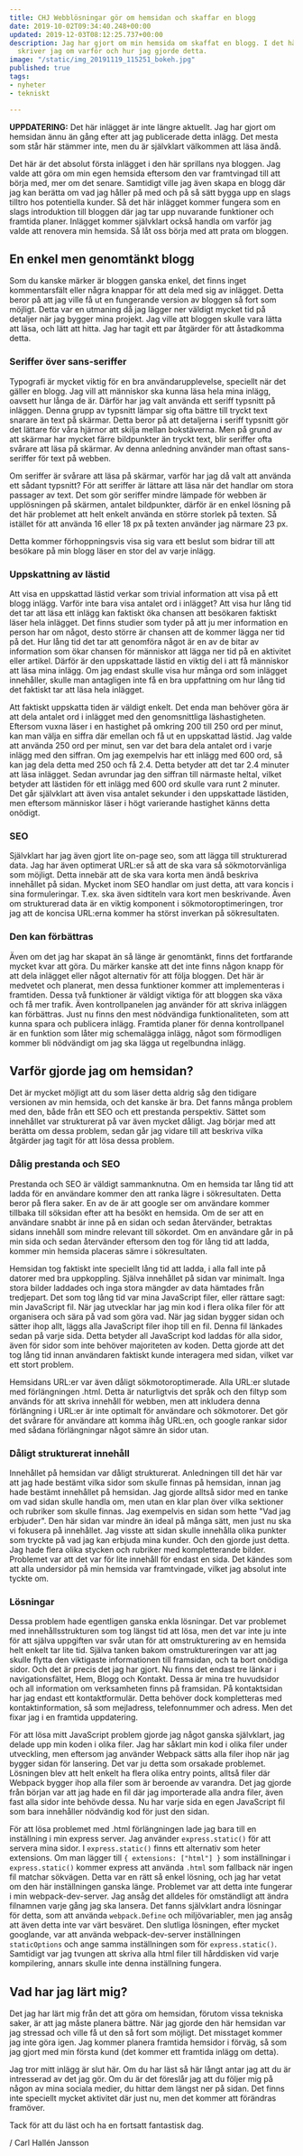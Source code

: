 ```yaml
---
title: CHJ Webblösningar gör om hemsidan och skaffar en blogg
date: 2019-10-02T09:34:40.248+00:00
updated: 2019-12-03T08:12:25.737+00:00
description: Jag har gjort om min hemsida om skaffat en blogg. I det här första inlägget
  skriver jag om varför och hur jag gjorde detta.
image: "/static/img_20191119_115251_bokeh.jpg"
published: true
tags:
- nyheter
- tekniskt

---
```

**UPPDATERING:** Det här inlägget är inte längre aktuellt. Jag har gjort om hemsidan ännu än gång efter att jag publicerade detta inlägg. Det mesta som står här stämmer inte, men du är självklart välkommen att läsa ändå.



Det här är det absolut första inlägget i den här sprillans nya bloggen. Jag valde att göra om min egen hemsida eftersom den var framtvingad till att börja med, mer om det senare. Samtidigt ville jag även skapa en blogg där jag kan berätta om vad jag håller på med och på så sätt bygga upp en slags tilltro hos potentiella kunder. Så det här inlägget kommer fungera som en slags introduktion till bloggen där jag tar upp nuvarande funktioner och framtida planer. Inlägget kommer självklart också handla om varför jag valde att renovera min hemsida. Så låt oss börja med att prata om bloggen.

## En enkel men genomtänkt blogg

Som du kanske märker är bloggen ganska enkel, det finns inget kommentarsfält eller några knappar för att dela med sig av inlägget. Detta beror på att jag ville få ut en fungerande version av bloggen så fort som möjligt. Detta var en utmaning då jag lägger ner väldigt mycket tid på detaljer när jag bygger mina projekt. Jag ville att bloggen skulle vara lätta att läsa, och lätt att hitta. Jag har tagit ett par åtgärder för att åstadkomma detta.

### ﻿Seriffer över sans-seriffer

Typografi är mycket viktig för en bra användarupplevelse, speciellt när det gäller en blogg. Jag vill att människor ska kunna läsa hela mina inlägg, oavsett hur långa de är. Därför har jag valt använda ett seriff typsnitt på inläggen. Denna grupp av typsnitt lämpar sig ofta bättre till tryckt text snarare än text på skärmar. Detta beror på att detaljerna i seriff typsnitt gör det lättare för våra hjärnor att skilja mellan bokstäverna. Men på grund av att skärmar har mycket färre bildpunkter än tryckt text, blir seriffer ofta svårare att läsa på skärmar. Av denna anledning använder man oftast sans-seriffer för text på webben.

Om seriffer är svårare att läsa på skärmar, varför har jag då valt att använda ett sådant typsnitt? För att seriffer är lättare att läsa när det handlar om stora passager av text. Det som gör seriffer mindre lämpade för webben är upplösningen på skärmen, antalet bildpunkter, därför är en enkel lösning på det här problemet att helt enkelt använda en större storlek på texten. Så istället för att använda 16 eller 18 px på texten använder jag närmare 23 px.

Detta kommer förhoppningsvis visa sig vara ett beslut som bidrar till att besökare på min blogg läser en stor del av varje inlägg.

### Uppskattning av lästid

Att visa en uppskattad lästid verkar som trivial information att visa på ett blogg inlägg. Varför inte bara visa antalet ord i inlägget? Att visa hur lång tid det tar att läsa ett inlägg kan faktiskt öka chansen att besökaren faktiskt läser hela inlägget. Det finns studier som tyder på att ju mer information en person har om något, desto större är chansen att de kommer lägga ner tid på det. Hur lång tid det tar att genomföra något är en av de bitar av information som ökar chansen för människor att lägga ner tid på en aktivitet eller artikel. Därför är den uppskattade lästid en viktig del i att få människor att läsa mina inlägg. Om jag endast skulle visa hur många ord som inlägget innehåller, skulle man antagligen inte få en bra uppfattning om hur lång tid det faktiskt tar att läsa hela inlägget.

Att faktiskt uppskatta tiden är väldigt enkelt. Det enda man behöver göra är att dela antalet ord i inlägget med den genomsnittliga läshastigheten. Eftersom vuxna läser i en hastighet på omkring 200 till 250 ord per minut, kan man välja en siffra där emellan och få ut en uppskattad lästid. Jag valde att använda 250 ord per minut, sen var det bara dela antalet ord i varje inlägg med den siffran. Om jag exempelvis har ett inlägg med 600 ord, så kan jag dela detta med 250 och få 2.4. Detta betyder att det tar 2.4 minuter att läsa inlägget. Sedan avrundar jag den siffran till närmaste heltal, vilket betyder att lästiden för ett inlägg med 600 ord skulle vara runt 2 minuter. Det går självklart att även visa antalet sekunder i den uppskattade lästiden, men eftersom människor läser i högt varierande hastighet känns detta onödigt.

### SEO

Självklart har jag även gjort lite on-page seo, som att lägga till strukturerad data. Jag har även optimerat URL:er så att de ska vara så sökmotorvänliga som möjligt. Detta innebär att de ska vara korta men ändå beskriva innehållet på sidan. Mycket inom SEO handlar om just detta, att vara koncis i sina formuleringar. T.ex. ska även sidtiteln vara kort men beskrivande. Även om strukturerad data är en viktig komponent i sökmotoroptimeringen, tror jag att de koncisa URL:erna kommer ha störst inverkan på sökresultaten.

### Den kan förbättras

Även om det jag har skapat än så länge är genomtänkt, finns det fortfarande mycket kvar att göra. Du märker kanske att det inte finns någon knapp för att dela inlägget eller något alternativ för att följa bloggen. Det här är medvetet och planerat, men dessa funktioner kommer att implementeras i framtiden. Dessa två funktioner är väldigt viktiga för att bloggen ska växa och få mer trafik. Även kontrollpanelen jag använder för att skriva inläggen kan förbättras. Just nu finns den mest nödvändiga funktionaliteten, som att kunna spara och publicera inlägg. Framtida planer för denna kontrollpanel är en funktion som låter mig schemalägga inlägg, något som förmodligen kommer bli nödvändigt om jag ska lägga ut regelbundna inlägg.

## Varför gjorde jag om hemsidan?

Det är mycket möjligt att du som läser detta aldrig såg den tidigare versionen av min hemsida, och det kanske är bra. Det fanns många problem med den, både från ett SEO och ett prestanda perspektiv. Sättet som innehållet var strukturerat på var även mycket dåligt. Jag börjar med att berätta om dessa problem, sedan går jag vidare till att beskriva vilka åtgärder jag tagit för att lösa dessa problem.

### Dålig prestanda och SEO

Prestanda och SEO är väldigt sammanknutna. Om en hemsida tar lång tid att ladda för en användare kommer den att ranka lägre i sökresultaten. Detta beror på flera saker. En av de är att google ser om användare kommer tillbaka till söksidan efter att ha besökt en hemsida. Om de ser att en användare snabbt är inne på en sidan och sedan återvänder, betraktas sidans innehåll som mindre relevant till sökordet. Om en användare går in på min sida och sedan återvänder eftersom den tog för lång tid att ladda, kommer min hemsida placeras sämre i sökresultaten.

Hemsidan tog faktiskt inte speciellt lång tid att ladda, i alla fall inte på datorer med bra uppkoppling. Själva innehållet på sidan var minimalt. Inga stora bilder laddades och inga stora mängder av data hämtades från tredjepart. Det som tog lång tid var mina JavaScript filer, eller rättare sagt: min JavaScript fil. När jag utvecklar har jag min kod i flera olika filer för att organisera och sära på vad som göra vad. När jag sidan bygger sidan och sätter ihop allt, läggs alla JavaScript filer ihop till en fil. Denna fil länkades sedan på varje sida. Detta betyder all JavaScript kod laddas för alla sidor, även för sidor som inte behöver majoriteten av koden. Detta gjorde att det tog lång tid innan användaren faktiskt kunde interagera med sidan, vilket var ett stort problem.

Hemsidans URL:er var även dåligt sökmotoroptimerade. Alla URL:er slutade med förlängningen .html. Detta är naturligtvis det språk och den filtyp som används för att skriva innehåll för webben, men att inkludera denna förlängning i URL:er är inte optimalt för användare och sökmotorer. Det gör det svårare för användare att komma ihåg URL:en, och google rankar sidor med sådana förlängningar något sämre än sidor utan.

### Dåligt strukturerat innehåll

Innehållet på hemsidan var dåligt strukturerat. Anledningen till det här var att jag hade bestämt vilka sidor som skulle finnas på hemsidan, innan jag hade bestämt innehållet på hemsidan. Jag gjorde alltså sidor med en tanke om vad sidan skulle handla om, men utan en klar plan över vilka sektioner och rubriker som skulle finnas. Jag exempelvis en sidan som hette "Vad jag erbjuder". Den här sidan var mindre än ideal på många sätt, men just nu ska vi fokusera på innehållet. Jag visste att sidan skulle innehålla olika punkter som tryckte på vad jag kan erbjuda mina kunder. Och den gjorde just detta. Jag hade flera olika stycken och rubriker med kompletterande bilder. Problemet var att det var för lite innehåll för endast en sida. Det kändes som att alla undersidor på min hemsida var framtvingade, vilket jag absolut inte tyckte om.

### Lösningar

Dessa problem hade egentligen ganska enkla lösningar. Det var problemet med innehållsstrukturen som tog längst tid att lösa, men det var inte ju inte för att själva uppgiften var svår utan för att omstrukturering av en hemsida helt enkelt tar lite tid. Själva tanken bakom omstruktureringen var att jag skulle flytta den viktigaste informationen till framsidan, och ta bort onödiga sidor. Och det är precis det jag har gjort. Nu finns det endast tre länkar i navigationsfältet, Hem, Blogg och Kontakt. Dessa är mina tre huvudsidor och all information om verksamheten finns på framsidan. På kontaktsidan har jag endast ett kontaktformulär. Detta behöver dock kompletteras med kontaktinformation, så som mejladress, telefonnummer och adress. Men det fixar jag i en framtida uppdatering.

För att lösa mitt JavaScript problem gjorde jag något ganska självklart, jag delade upp min koden i olika filer. Jag har såklart min kod i olika filer under utveckling, men eftersom jag använder Webpack sätts alla filer ihop när jag bygger sidan för lansering. Det var ju detta som orsakade problemet. Lösningen blev att helt enkelt ha flera olika entry points, alltså filer där Webpack bygger ihop alla filer som är beroende av varandra. Det jag gjorde från början var att jag hade en fil där jag importerade alla andra filer, även fast alla sidor inte behövde dessa. Nu har varje sida en egen JavaScript fil som bara innehåller nödvändig kod för just den sidan.

För att lösa problemet med .html förlängningen lade jag bara till en inställning i min express server. Jag använder `express.static()` för att servera mina sidor. I `express.static()` finns ett alternativ som heter extensions. Om man lägger till `{ extensions: ["html"] }` som inställningar i `express.static()` kommer express att använda `.html` som fallback när ingen fil matchar sökvägen. Detta var en rätt så enkel lösning, och jag har vetat om den här inställningen ganska länge. Problemet var att detta inte fungerar i min webpack-dev-server. Jag ansåg det alldeles för omständligt att ändra filnamnen varje gång jag ska lansera. Det fanns självklart andra lösningar för detta, som att använda `webpack.Define` och miljövariabler, men jag ansåg att även detta inte var värt besväret. Den slutliga lösningen, efter mycket googlande, var att använda webpack-dev-server inställningen `staticOptions` och ange samma inställningen som för `express.static()`. Samtidigt var jag tvungen att skriva alla html filer till hårddisken vid varje kompilering, annars skulle inte denna inställning fungera.

## Vad har jag lärt mig?

Det jag har lärt mig från det att göra om hemsidan, förutom vissa tekniska saker, är att jag måste planera bättre. När jag gjorde den här hemsidan var jag stressad och ville få ut den så fort som möjligt. Det misstaget kommer jag inte göra igen. Jag kommer planera framtida hemsidor i förväg, så som jag gjort med min första kund (det kommer ett framtida inlägg om detta).

Jag tror mitt inlägg är slut här. Om du har läst så här långt antar jag att du är intresserad av det jag gör. Om du är det föreslår jag att du följer mig på någon av mina sociala medier, du hittar dem längst ner på sidan. Det finns inte speciellt mycket aktivitet där just nu, men det kommer att förändras framöver.

Tack för att du läst och ha en fortsatt fantastisk dag.

/ Carl Hallén Jansson